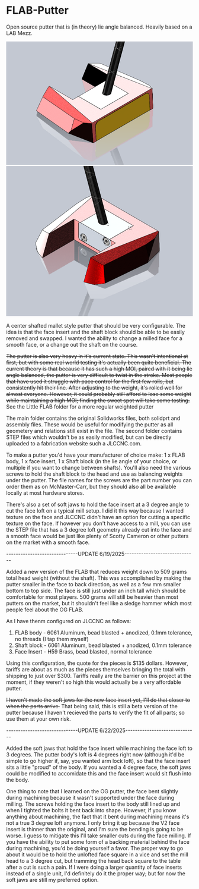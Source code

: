 # FLAB-Putter
Open source putter that is (in theory) lie angle balanced. Heavily based on a LAB Mezz.

![ISO Front](https://github.com/ManBearPigWolf/FLAB-Putter/blob/main/Little%20FLAB%20Putter/ISO%20Front.png)
![ISO Rear](https://github.com/ManBearPigWolf/FLAB-Putter/blob/main/Little%20FLAB%20Putter/ISO%20Rear.png)


A center shafted mallet style putter that should be very configurable. The idea is that the face insert and the shaft block should be able to be easily removed and swapped. I wanted the ability to change a milled face for a smooth face, or a change out the shaft on the course.

~~The putter is also very heavy in it's current state. This wasn't intentional at first, but with some real world testing it's actually been quite beneficial. The current theory is that because it has such a high MOI, paired with it being lie angle balanced, the putter is very difficult to twist in the stroke. Most people that have used it struggle with pace control for the first few rolls, but consistently hit their line. After adjusting to the weight, it's rolled well for almost everyone. However, it could probably still afford to lose some weight while maintaining a high MOI; finding the sweet spot will take some testing.~~ See the Little FLAB folder for a more regular weighted putter

The main folder contains the original Solidworks files, both solidprt and assembly files. These would be useful for modifying the putter as all geometery and relations still exist in the file. The second folder contains STEP files which wouldn't be as easily modified, but can be directly uploaded to a fabrication website such a JLCCNC.com.

To make a putter you'd have your manufacturer of choice make: 1 x FLAB body, 1 x face insert, 1 x Shaft block (in the lie angle of your choice, or multiple if you want to change between shafts). You'll also need the various screws to hold the shaft block to the head and use as balancing weights under the putter. The file names for the screws are the part number you can order them as on McMaster-Carr, but they should also all be available locally at most hardware stores.

There's also a set of soft jaws to hold the face insert at a 3 degree angle to cut the face loft on a typical mill setup. I did it this way because I wanted texture on the face and JLCCNC didn't have an option for cutting a specific texture on the face. If however you don't have access to a mill, you can use the STEP file that has a 3 degree loft geometry already cut into the face and a smooth face would be just like plenty of Scotty Cameron or other putters on the market with a smooth face.

------------------------------UPDATE 6/19/2025------------------------------

Added a new version of the FLAB that reduces weight down to 509 grams total head weight (without the shaft). This was accomplished by making the putter smaller in the face to back direction, as well as a few mm smaller bottom to top side. The face is still just under an inch tall which should be comfortable for most players. 500 grams will still be heavier than most putters on the market, but it shouldn't feel like a sledge hammer which most people feel about the OG FLAB.

As I have thenm configured on JLCCNC as follows:
1. FLAB body - 6061 Aluminum, bead blasted + anodized, 0.1mm tolerance, no threads (I tap them myself)
2. Shaft block - 6061 Aluminum, bead blasted + anodized, 0.1mm tolerance
3. Face Insert - H59 Brass, bead blasted, normal tolerance

Using this configuration, the quote for the pieces is $135 dollars. However, tariffs are about as much as the pieces themselves bringing the total with shipping to just over $300. Tariffs really are the barrier on this project at the moment, if they weren't so high this would actually be a very affordable putter.

~~I haven't made the soft jaws for the new face insert yet, I'll do that closer to when the parts arrive.~~ That being said, this is still a beta version of the putter because I haven't recieved the parts to verify the fit of all parts; so use them at your own risk.

------------------------------UPDATE 6/22/2025------------------------------

Added the soft jaws that hold the face insert while machining the face loft to 3 degrees. The putter body's loft is 4 degrees right now (although it'd be simple to go higher if, say, you wanted arm lock loft), so that the face insert sits a little "proud" of the body. If you wanted a 4 degree face, the soft jaws could be modified to accomidate this and the face insert would sit flush into the body.

One thing to note that I learned on the OG putter, the face bent slightly during machining because it wasn't supported under the face during milling. The screws holding the face insert to the body still lined up and when I tighted the bolts it bent back into shape. However, if you know anything about machining, the fact that it bent during machining means it's not a true 3 degree loft anymore. I only bring it up because the V2 face insert is thinner than the original, and I'm sure the bending is going to be worse. I guess to mitigate this I'll take smaller cuts during the face milling. If you have the ability to put some form of a backing material behind the face during machining, you'd be doing yourself a favor. The proper way to go about it would be to hold the unlofted face square in a vice and set the mill head to a 3 degree cut, but tramming the head back square to the table after a cut is such a pain. If I were doing a larger quantity of face inserts instead of a single unit, I'd definitely do it the proper way; but for now the soft jaws are still my preferred option.
